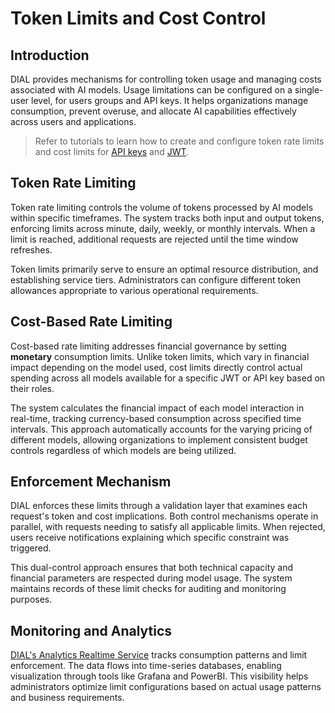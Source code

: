 # Token Limits and Cost Control

## Introduction

DIAL provides mechanisms for controlling token usage and managing costs associated with AI models. Usage limitations can be configured on a single-user level, for users groups and API keys. It helps organizations manage consumption, prevent overuse, and allocate AI capabilities effectively across users and applications.

> Refer to tutorials to learn how to create and configure token rate limits and cost limits for [API keys](/docs/tutorials/2.devops/2.auth-and-access-control/1.api-key-roles.md#step-3-configure-access-and-restrictions) and [JWT](/docs/tutorials/2.devops/2.auth-and-access-control/2.chat-users-roles.md#add-limits).

## Token Rate Limiting

Token rate limiting controls the volume of tokens processed by AI models within specific timeframes. The system tracks both input and output tokens, enforcing limits across minute, daily, weekly, or monthly intervals. When a limit is reached, additional requests are rejected until the time window refreshes.

Token limits primarily serve to ensure an optimal resource distribution, and establishing service tiers. Administrators can configure different token allowances appropriate to various operational requirements.

## Cost-Based Rate Limiting

Cost-based rate limiting addresses financial governance by setting **monetary** consumption limits. Unlike token limits, which vary in financial impact depending on the model used, cost limits directly control actual spending across all models available for a specific JWT or API key based on their roles.

The system calculates the financial impact of each model interaction in real-time, tracking currency-based consumption across specified time intervals. This approach automatically accounts for the varying pricing of different models, allowing organizations to implement consistent budget controls regardless of which models are being utilized.

## Enforcement Mechanism

DIAL enforces these limits through a validation layer that examines each request's token and cost implications. Both control mechanisms operate in parallel, with requests needing to satisfy all applicable limits. When rejected, users receive notifications explaining which specific constraint was triggered.

This dual-control approach ensures that both technical capacity and financial parameters are respected during model usage. The system maintains records of these limit checks for auditing and monitoring purposes.

## Monitoring and Analytics

[DIAL's Analytics Realtime Service](/docs/platform/6.realtime-analytics-intro.md) tracks consumption patterns and limit enforcement. The data flows into time-series databases, enabling visualization through tools like Grafana and PowerBI. This visibility helps administrators optimize limit configurations based on actual usage patterns and business requirements.
